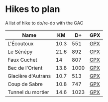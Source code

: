 # Hikes to plan

A list of hike to do/re-do with the GAC

| Name | KM | D+ | GPX |
|------|----|----|-----|
| L'Écoutoux | 10.3 | 551 | [GPX](https://brouter.de/brouter-web/#map=14/45.2633/5.7758/1069,Waymarked_Trails-Hiking,viewpoint&lonlats=5.77707,45.259898;5.784758,45.265435;5.78186,45.267622;5.765378,45.272984;5.760376,45.26683;5.757779,45.25277;5.76102,45.266067;5.766943,45.267419;5.776557,45.259935&profile=hiking-mountain) |
| Le Sénépy | 21.6 | 892 | [GPX](https://brouter.de/brouter-web/#map=14/44.9239/5.7222/1069&lonlats=5.734828,44.937817;5.735746,44.937078;5.740678,44.937502;5.739799,44.93567;5.745903,44.937896;5.746644,44.935519;5.74961,44.930907;5.744798,44.929517;5.741987,44.925552;5.736644,44.914356;5.728429,44.911163;5.72613,44.905552;5.723705,44.908547;5.72238,44.905411;5.72123,44.908142;5.71068,44.919735;5.705101,44.931915;5.705525,44.936666;5.71141,44.93055;5.720658,44.922183;5.7188,44.927122;5.724805,44.927749;5.734509,44.938164&profile=hiking-mountain) |
| Faux Cuchet | 14 | 807 | [GPX](https://brouter.de/brouter-web/#map=14/45.0355/5.7257/1069&lonlats=5.718255,45.032242;5.724617,45.039101;5.727332,45.037505;5.731087,45.036164;5.736494,45.049285;5.741622,45.045888;5.73997,45.041265;5.742974,45.038293;5.718148,45.032152&profile=hiking-mountain) |
| Bec de l'Orient | 13.8 | 1000 | [GPX](https://brouter.de/brouter-web/#map=18/45.23520/5.54419/1069&lonlats=5.554082,45.249362;5.539577,45.239557;5.540028,45.238826;5.529685,45.215606;5.533376,45.211402;5.544791,45.235677;5.553267,45.237185;5.56494,45.238315;5.55449,45.249241&profile=hiking-mountain) |
| Glacière d'Autrans | 10.7 | 513 | [GPX](https://brouter.de/brouter-web/#map=14/45.2294/5.5417/1069&lonlats=5.559779,45.212833;5.555112,45.216208;5.54992,45.230716;5.544842,45.235629;5.553288,45.237159;5.563548,45.238798;5.567472,45.233994;5.560423,45.234079;5.560048,45.228461;5.560112,45.21819;5.560037,45.212788&profile=hiking-mountain) |
| Coup de Sabre | 10.8 | 747 | [GPX](https://brouter.de/brouter-web/#map=17/45.19299/5.66616/1069&lonlats=5.672486,45.196655;5.66784,45.194916;5.667744,45.192336;5.662647,45.190151;5.662701,45.18829;5.660373,45.189886;5.655062,45.193907;5.642767,45.199625;5.638797,45.200184;5.647209,45.210196;5.651886,45.208517;5.657026,45.208137;5.666767,45.200297;5.672364,45.196848&profile=hiking-mountain) |
| Tunnel du mortier | 14.6 | 1023 | [GPX](https://brouter.de/brouter-web/#map=14/45.2393/5.5708/1069&lonlats=5.561099,45.262337;5.568361,45.25516;5.570669,45.248425;5.581613,45.247641;5.586505,45.247292;5.588694,45.240992;5.540371,45.239208;5.543933,45.244339;5.551894,45.248274;5.559425,45.253863;5.560713,45.262023&profile=hiking-mountain) |